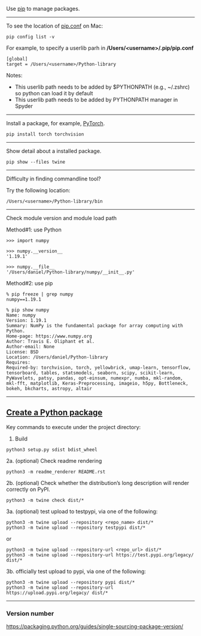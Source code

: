 Use <a href="https://pip.pypa.io/en/stable/">pip</a> to manage packages.

<hr>

To see the location of <a href="https://pip.pypa.io/en/stable/user_guide/#config-file">pip.conf</a> on Mac:

```
pip config list -v
```

For example, to specify a userlib parh in **/Users/\<username\>/.pip/pip.conf**
  
```
[global]
target = /Users/<username>/Python-library
```

Notes:
- This userlib path needs to be added by $PYTHONPATH (e.g., ~/.zshrc) so python can load it by default
- This userlib path needs to be added by PYTHONPATH manager in Spyder

<hr>

Install a package, for example, <a href="https://pytorch.org/">PyTorch</a>.

```
pip install torch torchvision
```

<hr>

Show detail about a installed package.

```
pip show --files twine
```

<hr>

Difficulty in finding commandline tool?

Try the following location:
```
/Users/<username>/Python-library/bin
```

<hr>

Check module version and module load path

Method#1: use Python

```
>>> import numpy

>>> numpy.__version__
'1.19.1'

>>> numpy.__file__
'/Users/daniel/Python-library/numpy/__init__.py'
```

Method#2: use pip

```
% pip freeze | grep numpy
numpy==1.19.1

% pip show numpy
Name: numpy
Version: 1.19.1
Summary: NumPy is the fundamental package for array computing with Python.
Home-page: https://www.numpy.org
Author: Travis E. Oliphant et al.
Author-email: None
License: BSD
Location: /Users/daniel/Python-library
Requires: 
Required-by: torchvision, torch, yellowbrick, umap-learn, tensorflow, tensorboard, tables, statsmodels, seaborn, scipy, scikit-learn, PyWavelets, patsy, pandas, opt-einsum, numexpr, numba, mkl-random, mkl-fft, matplotlib, Keras-Preprocessing, imageio, h5py, Bottleneck, bokeh, bkcharts, astropy, altair
```

<hr>

## <a href="https://packaging.python.org/tutorials/packaging-projects/">Create a Python package</a>

Key commands to execute under the project directory:

1. Build
```
python3 setup.py sdist bdist_wheel
```

2a. (optional) Check readme rendering
```
python3 -m readme_renderer README.rst
```

2b. (optional) Check whether the distribution’s long description will render correctly on PyPI.
```
python3 -m twine check dist/*
```

3a. (optional) test upload to testpypi, via one of the following:
```
python3 -m twine upload --repository <repo_name> dist/*
python3 -m twine upload --repository testpypi dist/*
```
or
```
python3 -m twine upload --repository-url <repo_url> dist/*
python3 -m twine upload --repository-url https://test.pypi.org/legacy/ dist/* 
```

3b. officially test upload to pypi, via one of the following:
```
python3 -m twine upload --repository pypi dist/* 
python3 -m twine upload --repository-url https://upload.pypi.org/legacy/ dist/* 
```

<hr>

### Version number

https://packaging.python.org/guides/single-sourcing-package-version/

